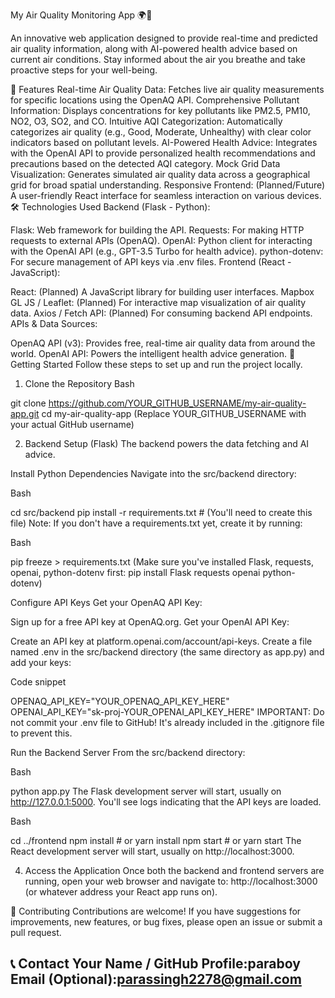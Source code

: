 My Air Quality Monitoring App 🌍💨




An innovative web application designed to provide real-time and predicted air quality information, along with AI-powered health advice based on current air conditions. Stay informed about the air you breathe and take proactive steps for your well-being.

🌟 Features
Real-time Air Quality Data: Fetches live air quality measurements for specific locations using the OpenAQ API.
Comprehensive Pollutant Information: Displays concentrations for key pollutants like PM2.5, PM10, NO2, O3, SO2, and CO.
Intuitive AQI Categorization: Automatically categorizes air quality (e.g., Good, Moderate, Unhealthy) with clear color indicators based on pollutant levels.
AI-Powered Health Advice: Integrates with the OpenAI API to provide personalized health recommendations and precautions based on the detected AQI category.
Mock Grid Data Visualization: Generates simulated air quality data across a geographical grid for broad spatial understanding.
Responsive Frontend: (Planned/Future) A user-friendly React interface for seamless interaction on various devices.
🛠️ Technologies Used
Backend (Flask - Python):

Flask: Web framework for building the API.
Requests: For making HTTP requests to external APIs (OpenAQ).
OpenAI: Python client for interacting with the OpenAI API (e.g., GPT-3.5 Turbo for health advice).
python-dotenv: For secure management of API keys via .env files.
Frontend (React - JavaScript):

React: (Planned) A JavaScript library for building user interfaces.
Mapbox GL JS / Leaflet: (Planned) For interactive map visualization of air quality data.
Axios / Fetch API: (Planned) For consuming backend API endpoints.
APIs & Data Sources:

OpenAQ API (v3): Provides free, real-time air quality data from around the world.
OpenAI API: Powers the intelligent health advice generation.
🚀 Getting Started
Follow these steps to set up and run the project locally.

1. Clone the Repository
Bash

git clone https://github.com/YOUR_GITHUB_USERNAME/my-air-quality-app.git
cd my-air-quality-app
(Replace YOUR_GITHUB_USERNAME with your actual GitHub username)

2. Backend Setup (Flask)
The backend powers the data fetching and AI advice.

Install Python Dependencies
Navigate into the src/backend directory:

Bash

cd src/backend
pip install -r requirements.txt # (You'll need to create this file)
Note: If you don't have a requirements.txt yet, create it by running:

Bash

pip freeze > requirements.txt
(Make sure you've installed Flask, requests, openai, python-dotenv first: pip install Flask requests openai python-dotenv)

Configure API Keys
Get your OpenAQ API Key:

Sign up for a free API key at OpenAQ.org.
Get your OpenAI API Key:

Create an API key at platform.openai.com/account/api-keys.
Create a file named .env in the src/backend directory (the same directory as app.py) and add your keys:

Code snippet

OPENAQ_API_KEY="YOUR_OPENAQ_API_KEY_HERE"
OPENAI_API_KEY="sk-proj-YOUR_OPENAI_API_KEY_HERE"
IMPORTANT: Do not commit your .env file to GitHub! It's already included in the .gitignore file to prevent this.

Run the Backend Server
From the src/backend directory:

Bash

python app.py
The Flask development server will start, usually on http://127.0.0.1:5000. You'll see logs indicating that the API keys are loaded.

Bash

cd ../frontend
npm install # or yarn install
npm start # or yarn start
The React development server will start, usually on http://localhost:3000.

4. Access the Application
Once both the backend and frontend servers are running, open your web browser and navigate to:
http://localhost:3000 (or whatever address your React app runs on).

🤝 Contributing
Contributions are welcome! If you have suggestions for improvements, new features, or bug fixes, please open an issue or submit a pull request.



📞 Contact
Your Name / GitHub Profile:paraboy
Email (Optional):parassingh2278@gmail.com
-----
